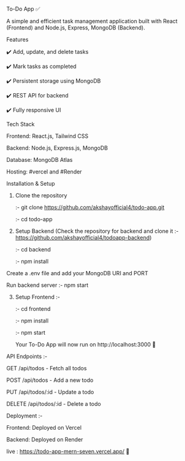 To-Do App ✅

A simple and efficient task management application built with React (Frontend) and Node.js, Express, MongoDB (Backend).

Features

✔️ Add, update, and delete tasks

✔️ Mark tasks as completed

✔️ Persistent storage using MongoDB

✔️ REST API for backend

✔️ Fully responsive UI

Tech Stack

Frontend: React.js, Tailwind CSS

Backend: Node.js, Express.js, MongoDB

Database: MongoDB Atlas

Hosting: #vercel and #Render

Installation & Setup

1. Clone the repository
   
    :- git clone https://github.com/akshayofficial4/todo-app.git
   
    :- cd todo-app
  
      
3. Setup Backend (Check the repository for backend and clone it :- https://github.com/akshayofficial4/todoapp-backend)

    :- cd backend
   
    :- npm install
   
Create a .env file and add your MongoDB URI and PORT

Run backend server :-  npm start

3. Setup Frontend :-

   :- cd frontend
   
   :- npm install
   
   :- npm start

    Your To-Do App will now run on http://localhost:3000 🎉

API Endpoints :- 

  GET /api/todos - Fetch all todos

  POST /api/todos - Add a new todo

  PUT /api/todos/:id - Update a todo

  DELETE /api/todos/:id - Delete a todo

Deployment :-

Frontend: Deployed on Vercel

Backend: Deployed on Render

live : https://todo-app-mern-seven.vercel.app/  🎉
